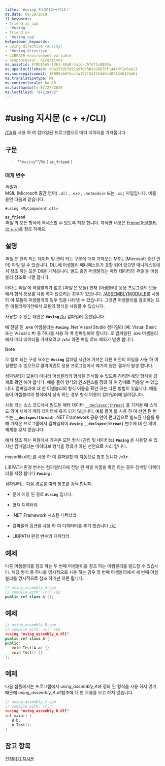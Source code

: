 ```yaml
---
title: '#using 지시문(C++/CLI)'
ms.date: 08/29/2019
f1_keywords:
- friend_as_cpp
- '#using'
- friend_as
- '#using_cpp'
helpviewer_keywords:
- using directive (#using)
- '#using directive'
- LIBPATH environment variable
- preprocessor, directives
ms.assetid: 870b15e5-f361-40a8-ba1c-c57d75c8809a
ms.openlocfilehash: 0da255957e92a570750da2687bf1444df2e6ab13
ms.sourcegitcommit: 1f009ab0f2cc4a177f2d1353d5a38f164612bdb1
ms.translationtype: MT
ms.contentlocale: ko-KR
ms.lasthandoff: 07/27/2020
ms.locfileid: "87219432"
---
```

# <a name="using-directive-ccli"></a>#using 지시문 (c + +/CLI)

[/Clr](../build/reference/clr-common-language-runtime-compilation.md)을 사용 하 여 컴파일된 프로그램으로 메타 데이터를 가져옵니다.

## <a name="syntax"></a>구문

> **`#using`***file* [ **`as_friend`** ]

### <a name="parameters"></a>매개 변수

*파일과*\
MSIL (Microsoft 중간 언어) *`.dll`* , *`.exe`* , *`.netmodule`* 또는 *`.obj`* 파일입니다. 예를 들면 다음과 같습니다.

`#using <MyComponent.dll>`

**`as_friend`**\
*파일* 의 모든 형식에 액세스할 수 있도록 지정 합니다. 자세한 내용은 [Friend 어셈블리 (c + +)](../dotnet/friend-assemblies-cpp.md)를 참조 하세요.

## <a name="remarks"></a>설명

*파일* 은 관리 되는 데이터 및 관리 되는 구문에 대해 가져오는 MSIL (Microsoft 중간 언어) 파일 일 수 있습니다. DLL에 어셈블리 매니페스트가 포함 되어 있으면 매니페스트에서 참조 하는 모든 Dll을 가져옵니다. 빌드 중인 어셈블리는 메타 데이터의 *파일* 을 어셈블리 참조로 나열 합니다.

아마도 *파일* 에 어셈블리가 없고 (*파일* 은 모듈) 현재 (어셈블리) 응용 프로그램의 모듈에서 형식 정보를 사용 하지 않으려는 경우가 있습니다. [/ASSEMBLYMODULE](../build/reference/assemblymodule-add-a-msil-module-to-the-assembly.md)를 사용 하 여 모듈이 어셈블리의 일부 임을 나타낼 수 있습니다. 그러면 어셈블리를 참조하는 모든 애플리케이션에서 모듈의 형식을 사용할 수 있습니다.

사용할 수 있는 대안은 **`#using`** [/fu](../build/reference/fu-name-forced-hash-using-file.md) 컴파일러 옵션입니다.

에 전달 된 .exe 어셈블리는 **`#using`** .Net Visual Studio 컴파일러 (예: Visual Basic 또는 Visual c #) 중 하나를 사용 하 여 컴파일해야 합니다.  로 컴파일된 .exe 어셈블리에서 메타 데이터를 가져오려고 **`/clr`** 하면 파일 로드 예외가 발생 합니다.

> [!NOTE]
> 로 참조 되는 구성 요소는 **`#using`** 컴파일 시간에 가져온 다른 버전의 파일을 사용 하 여 실행할 수 있으므로 클라이언트 응용 프로그램에서 예기치 않은 결과가 발생 합니다.

컴파일러가 모듈이 아니라 어셈블리의 형식을 인식할 수 있도록 하려면 해당 형식을 강제로 확인 해야 합니다. 예를 들어 형식의 인스턴스를 정의 하 여 강제로 적용할 수 있습니다. 컴파일러에 대 한 어셈블리의 형식 이름을 확인 하는 다른 방법이 있습니다. 예를 들어 어셈블리의 형식에서 상속 하는 경우 형식 이름이 컴파일러에 알려집니다.

사용 되는 소스 코드에서 빌드된 메타 데이터 [`__declspec(thread)`](../cpp/thread.md) 를 가져올 때 스레드 의미 체계가 메타 데이터에 유지 되지 않습니다. 예를 들어,를 사용 하 여 선언 된 변수는 **`__declspec(thread)`** .NET Framework 공용 언어 런타임으로 빌드된 다음를 통해 가져온 프로그램에서 컴파일되어 **`#using`** **`__declspec(thread)`** 변수에 대 한 의미 체계를 갖지 않습니다.

에서 참조 하는 파일에서 가져온 모든 형식 (관리 및 네이티브) **`#using`** 을 사용할 수 있지만 컴파일러는 네이티브 형식을 정의가 아닌 선언으로 처리 합니다.

mscorlib.dll는를 사용 하 여 컴파일할 때 자동으로 참조 됩니다 **`/clr`** .

LIBPATH 환경 변수는 컴파일러가에 전달 된 파일 이름을 확인 하는 경우 검색할 디렉터리를 지정 합니다 **`#using`** .

컴파일러는 다음 경로를 따라 참조를 검색 합니다.

- 문에 지정 된 경로 **`#using`** 입니다.

- 현재 디렉터리

- .NET Framework 시스템 디렉터리

- 컴파일러 옵션을 사용 하 여 디렉터리를 추가 했습니다 [`/AI`](../build/reference/ai-specify-metadata-directories.md) .

- LIBPATH 환경 변수의 디렉터리

## <a name="example"></a>예제

다른 어셈블리를 참조 하는 두 번째 어셈블리를 참조 하는 어셈블리를 빌드할 수 있습니다. 해당 형식 중 하나를 명시적으로 사용 하는 경우 첫 번째 어셈블리에서 세 번째 어셈블리를 명시적으로 참조 하기만 하면 됩니다.

```cpp
// using_assembly_A.cpp
// compile with: /clr /LD
public ref class A {};
```

## <a name="example"></a>예제

```cpp
// using_assembly_B.cpp
// compile with: /clr /LD
#using "using_assembly_A.dll"
public ref class B {
public:
   void Test(A a) {}
   void Test() {}
};
```

## <a name="example"></a>예제

다음 샘플에서는 프로그램에서 *using_assembly_A*에 정의 된 형식을 사용 하지 않기 때문에 *using_assembly_A.dll*참조에 대 한 오류를 보고 하지 않습니다.

```cpp
// using_assembly_C.cpp
// compile with: /clr
#using "using_assembly_B.dll"
int main() {
   B b;
   b.Test();
}
```

## <a name="see-also"></a>참고 항목

[전처리기 지시문](../preprocessor/preprocessor-directives.md)

